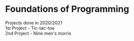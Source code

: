 # Foundations of Programming

Projects done in 2020/2021 \
1st Project - Tic-tac-toe \
2nd Project - Nine men's morris
